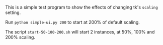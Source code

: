 This is a simple test program to show the effects of changing tk's `scaling`
setting.

Run `python simple-ui.py 200` to start at 200% of default scaling.

The script `start-50-100-200.sh` will start 2 instances, at 50%, 100% and 200%
scaling.
